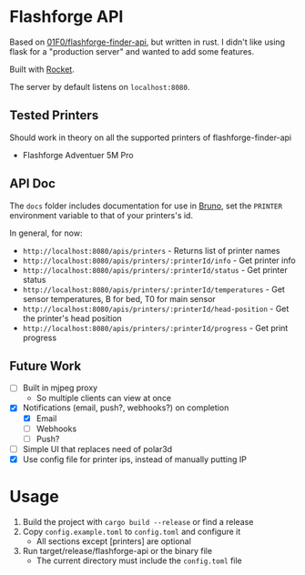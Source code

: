 # Flashforge API

Based on [01F0/flashforge-finder-api](https://github.com/01F0/flashforge-finder-api), but written in rust.
I didn't like using flask for a "production server" and wanted to add some features.

Built with [Rocket](https://rocket.rs/).

The server by default listens on `localhost:8080`.

## Tested Printers
Should work in theory on all the supported printers of flashforge-finder-api
* Flashforge Adventuer 5M Pro

## API Doc

The `docs` folder includes documentation for use in [Bruno](https://www.usebruno.com/), set the `PRINTER` environment variable to that of your printers's id.

In general, for now:
* `http://localhost:8080/apis/printers` - Returns list of printer names
* `http://localhost:8080/apis/printers/:printerId/info` - Get printer info
* `http://localhost:8080/apis/printers/:printerId/status` - Get printer status
* `http://localhost:8080/apis/printers/:printerId/temperatures` - Get sensor temperatures, B for bed, T0 for main sensor
* `http://localhost:8080/apis/printers/:printerId/head-position` - Get the printer's head position
* `http://localhost:8080/apis/printers/:printerId/progress` - Get print progress

## Future Work

* [ ] Built in mjpeg proxy 
  * So multiple clients can view at once
* [x] Notifications (email, push?, webhooks?) on completion
  * [x] Email
  * [ ] Webhooks
  * [ ] Push?
* [ ] Simple UI that replaces need of polar3d
* [x] Use config file for printer ips, instead of manually putting IP

# Usage

1. Build the project with `cargo build --release` or find a release
2. Copy `config.example.toml` to `config.toml` and configure it
   * All sections except [printers] are optional
3. Run target/release/flashforge-api or the binary file
   * The current directory must include the `config.toml` file
